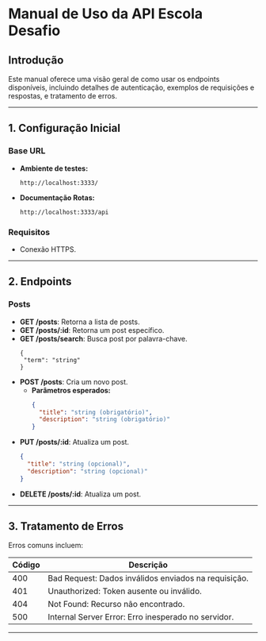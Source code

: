# Manual de Uso da API Escola Desafio

## Introdução

Este manual oferece uma visão geral de como usar os endpoints disponíveis, incluindo detalhes de autenticação, exemplos de requisições e respostas, e tratamento de erros.

---

## 1. Configuração Inicial

### Base URL

- **Ambiente de testes:**
  ```
  http://localhost:3333/
  ```
- **Documentação Rotas:**
  ```
  http://localhost:3333/api
  ```

### Requisitos

- Conexão HTTPS.

---

## 2. Endpoints

### Posts

- **GET /posts**: Retorna a lista de posts.
- **GET /posts/:id**: Retorna um post específico.
- **GET /posts/search**: Busca post por palavra-chave.
  ```query params
  {
   "term": "string"
  }
  ```
- **POST /posts**: Cria um novo post.
  - **Parâmetros esperados:**
    ```json
    {
      "title": "string (obrigatório)",
      "description": "string (obrigatório)"
    }
    ```
- **PUT /posts/:id**: Atualiza um post.
  ```json
  {
    "title": "string (opcional)",
    "description": "string (opcional)"
  }
  ```
- **DELETE /posts/:id**: Atualiza um post.

---

## 3. Tratamento de Erros

Erros comuns incluem:

| Código | Descrição                                            |
| ------ | ---------------------------------------------------- |
| 400    | Bad Request: Dados inválidos enviados na requisição. |
| 401    | Unauthorized: Token ausente ou inválido.             |
| 404    | Not Found: Recurso não encontrado.                   |
| 500    | Internal Server Error: Erro inesperado no servidor.  |

---
